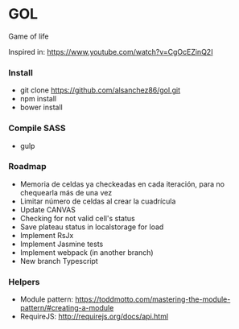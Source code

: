 # GOL

Game of life

Inspired in: https://www.youtube.com/watch?v=CgOcEZinQ2I

### Install

- git clone https://github.com/alsanchez86/gol.git
- npm install
- bower install

### Compile SASS

- gulp

### Roadmap

- Memoria de celdas ya checkeadas en cada iteración, para no chequearla más de una vez
- Limitar número de celdas al crear la cuadrícula
- Update CANVAS
- Checking for not valid cell's status
- Save plateau status in localstorage for load
- Implement RsJx
- Implement Jasmine tests
- Implement webpack (in another branch)
- New branch Typescript

### Helpers

- Module pattern: https://toddmotto.com/mastering-the-module-pattern/#creating-a-module
- RequireJS: http://requirejs.org/docs/api.html